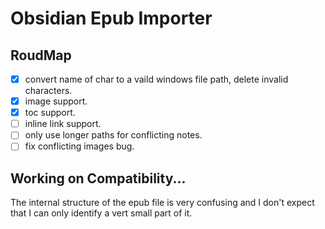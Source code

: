 # Obsidian Epub Importer

## RoudMap

- [x] convert name of char to a vaild windows file path, delete invalid characters.
- [x] image support.
- [x] toc support.
- [ ] inline link support.
- [ ] only use longer paths for conflicting notes.
- [ ] fix conflicting images bug.

## Working on Compatibility...

The internal structure of the epub file is very confusing and I don't expect that I can only identify a vert small part of it.